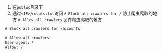 1. 在`publuc`目录下
2. 通过`<IP>/robots.txt`访问
   `# Block all crawlers for /` 防止爬虫爬取的地方
   `# Allow all crawlers` 允许爬虫爬取的地方

```txt
# Block all crawlers for /accounts  
  
# Allow all crawlers  
User-agent: *  
Allow: /
```